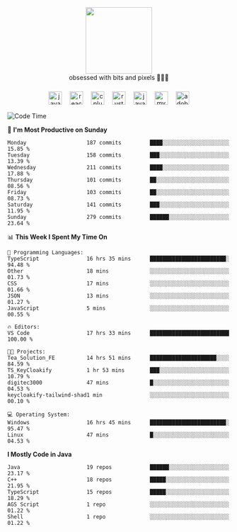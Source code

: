 


  <div align="center">
    
   <img src = "https://i.postimg.cc/W1R4TF4j/d6kpuve-c97567cf-518b-4b86-a271-5c89d88d22f7.gif"  width=150px height=150px />
 </div>

<div align="center">
  obsessed with bits and pixels 🧑‍💻🎨
</div>

  ###
<div align="center">
 <img src="https://cdn.jsdelivr.net/gh/devicons/devicon/icons/javascript/javascript-original.svg" height="30" alt="javascript logo"  />
  <img width="10" />
  <img src="https://cdn.jsdelivr.net/gh/devicons/devicon/icons/react/react-original.svg" height="30" alt="react logo"  />
  <img width="10" />
   <!--<img src="https://cdn.jsdelivr.net/gh/devicons/devicon/icons/nodejs/nodejs-original.svg" height="30" alt="nodejs logo"  />
  <img width="10" />
 <img src="https://cdn.jsdelivr.net/gh/devicons/devicon/icons/flutter/flutter-original.svg" height="30" alt="flutter logo"  />
 <img width="10" />-->
  <img src="https://cdn.jsdelivr.net/gh/devicons/devicon/icons/cplusplus/cplusplus-original.svg" height="30" alt="cpluplus logo"  />
  <img width="10" />
    <img src="https://cdn.jsdelivr.net/gh/devicons/devicon/icons/rust/rust-original.svg" height="30" alt="rust logo"  />
  <img width="10" />
  <img src="https://cdn.jsdelivr.net/gh/devicons/devicon/icons/java/java-original.svg" height="30" alt="java logo"  />
  <img width="10" />
  <img src="https://skillicons.dev/icons?i=mysql" height="30" alt="mysql logo"  />
  <img width="10" />
  <img src="https://skillicons.dev/icons?i=pr" height="30" alt="adobepremierepro logo"  />
</div>

<!--START_SECTION:waka-->
![Code Time](http://img.shields.io/badge/Code%20Time-2%2C146%20hrs%207%20mins-blue)

📅 **I'm Most Productive on Sunday** 

```text
Monday                   187 commits         ████░░░░░░░░░░░░░░░░░░░░░   15.85 % 
Tuesday                  158 commits         ███░░░░░░░░░░░░░░░░░░░░░░   13.39 % 
Wednesday                211 commits         ████░░░░░░░░░░░░░░░░░░░░░   17.88 % 
Thursday                 101 commits         ██░░░░░░░░░░░░░░░░░░░░░░░   08.56 % 
Friday                   103 commits         ██░░░░░░░░░░░░░░░░░░░░░░░   08.73 % 
Saturday                 141 commits         ███░░░░░░░░░░░░░░░░░░░░░░   11.95 % 
Sunday                   279 commits         ██████░░░░░░░░░░░░░░░░░░░   23.64 % 
```


📊 **This Week I Spent My Time On** 

```text
💬 Programming Languages: 
TypeScript               16 hrs 35 mins      ████████████████████████░   94.48 % 
Other                    18 mins             ░░░░░░░░░░░░░░░░░░░░░░░░░   01.73 % 
CSS                      17 mins             ░░░░░░░░░░░░░░░░░░░░░░░░░   01.66 % 
JSON                     13 mins             ░░░░░░░░░░░░░░░░░░░░░░░░░   01.27 % 
JavaScript               5 mins              ░░░░░░░░░░░░░░░░░░░░░░░░░   00.55 % 

🔥 Editors: 
VS Code                  17 hrs 33 mins      █████████████████████████   100.00 % 

🐱‍💻 Projects: 
Tea_Solution_FE          14 hrs 51 mins      █████████████████████░░░░   84.59 % 
TS_KeyCloakify           1 hr 53 mins        ███░░░░░░░░░░░░░░░░░░░░░░   10.79 % 
digitec3000              47 mins             █░░░░░░░░░░░░░░░░░░░░░░░░   04.53 % 
keycloakify-tailwind-shad1 min               ░░░░░░░░░░░░░░░░░░░░░░░░░   00.10 % 

💻 Operating System: 
Windows                  16 hrs 45 mins      ████████████████████████░   95.47 % 
Linux                    47 mins             █░░░░░░░░░░░░░░░░░░░░░░░░   04.53 % 
```

**I Mostly Code in Java** 

```text
Java                     19 repos            ██████░░░░░░░░░░░░░░░░░░░   23.17 % 
C++                      18 repos            █████░░░░░░░░░░░░░░░░░░░░   21.95 % 
TypeScript               15 repos            █████░░░░░░░░░░░░░░░░░░░░   18.29 % 
AGS Script               1 repo              ░░░░░░░░░░░░░░░░░░░░░░░░░   01.22 % 
Shell                    1 repo              ░░░░░░░░░░░░░░░░░░░░░░░░░   01.22 % 
```




<!--END_SECTION:waka-->
